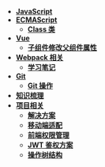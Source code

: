 <!--
 * @Author: 刘晨曦
 * @Date: 2021-02-07 10:06:45
 * @LastEditTime: 2021-04-17 10:12:22
 * @LastEditors: Please set LastEditors
 * @Description: In User Settings Edit
 * @FilePath: \docsify-blog-master\docs\_siderbar.md
-->

- [**JavaScript**](javascript/instruction)
- [**ECMAScript**](ECMAScript/index)
  - [**Class 类**](ECMAScript/class)
- [**Vue**](vue/index)
  - [**子组件修改父组件属性**](vue/component-communication)
- [**Webpack 相关**](webpack/index)
  - [**学习笔记**](webpack/learning-notes)
- [**Git**](git/index)
  - [**Git 操作**](git/instruction)
- [**知识梳理**](vue/document)
- [**项目相关**](project/index)
  - [**解决方案**](project/solution)
  - [**移动端适配**](project/mobile-adaptation)
  - [**前端权限管理**](project/access-control)
  - [**JWT 鉴权方案**](project/json-web-token)
  - [**操作树结构**](project/tree)
